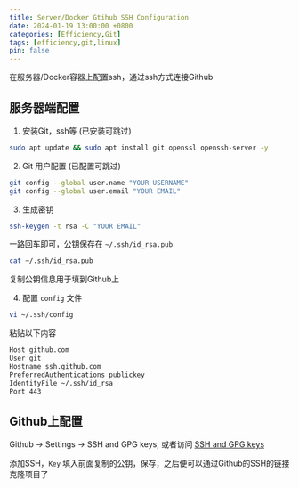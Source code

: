 ```yaml
---
title: Server/Docker Gtihub SSH Configuration
date: 2024-01-19 13:00:00 +0800
categories: [Efficiency,Git]
tags: [efficiency,git,linux]
pin: false
---
```


在服务器/Docker容器上配置ssh，通过ssh方式连接Github

## 服务器端配置

1. 安装Git，ssh等 (已安装可跳过)
```bash
sudo apt update && sudo apt install git openssl openssh-server -y
```

2. Git 用户配置 (已配置可跳过)
```bash
git config --global user.name "YOUR USERNAME"
git config --global user.email "YOUR EMAIL"
```

3. 生成密钥
```bash
ssh-keygen -t rsa -C "YOUR EMAIL"
```
一路回车即可，公钥保存在 `~/.ssh/id_rsa.pub`
```bash
cat ~/.ssh/id_rsa.pub
```
复制公钥信息用于填到Github上

4. 配置 `config` 文件
```bash
vi ~/.ssh/config
```
粘贴以下内容
```bash
Host github.com
User git
Hostname ssh.github.com
PreferredAuthentications publickey
IdentityFile ~/.ssh/id_rsa
Port 443
```

## Github上配置
Github -> Settings -> SSH and GPG keys, 或者访问 [SSH and GPG keys](https://github.com/settings/keys)

添加SSH，`Key` 填入前面复制的公钥，保存，之后便可以通过Github的SSH的链接克隆项目了
